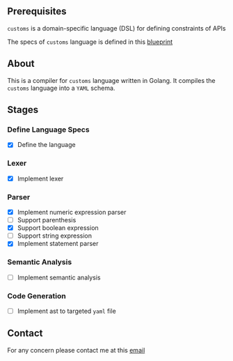 ## Prerequisites
`customs` is a domain-specific language (DSL) for defining constraints of APIs

The specs of `customs` language is defined in this [blueprint](blueprint.md)

## About

This is a compiler for `customs` language written in Golang. It compiles the `customs` language into a `YAML` schema.

## Stages
### Define Language Specs
- [x] Define the language
### Lexer
- [x] Implement lexer
### Parser
- [x] Implement numeric expression parser
- [ ] Support parenthesis
- [x] Support boolean expression
- [ ] Support string expression
- [x] Implement statement parser
### Semantic Analysis
- [ ] Implement semantic analysis
### Code Generation
- [ ] Implement ast to targeted `yaml` file

## Contact
For any concern please contact me at this [email](mailto:lwuminhtris@gmail.com)

